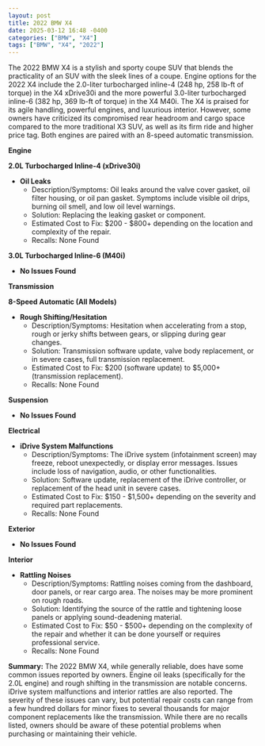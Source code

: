 ```yaml
---
layout: post
title: 2022 BMW X4
date: 2025-03-12 16:48 -0400
categories: ["BMW", "X4"]
tags: ["BMW", "X4", "2022"]
---
```

The 2022 BMW X4 is a stylish and sporty coupe SUV that blends the practicality of an SUV with the sleek lines of a coupe. Engine options for the 2022 X4 include the 2.0-liter turbocharged inline-4 (248 hp, 258 lb-ft of torque) in the X4 xDrive30i and the more powerful 3.0-liter turbocharged inline-6 (382 hp, 369 lb-ft of torque) in the X4 M40i. The X4 is praised for its agile handling, powerful engines, and luxurious interior. However, some owners have criticized its compromised rear headroom and cargo space compared to the more traditional X3 SUV, as well as its firm ride and higher price tag. Both engines are paired with an 8-speed automatic transmission.

**Engine**

**2.0L Turbocharged Inline-4 (xDrive30i)**

*   **Oil Leaks**
    *   Description/Symptoms: Oil leaks around the valve cover gasket, oil filter housing, or oil pan gasket. Symptoms include visible oil drips, burning oil smell, and low oil level warnings.
    *   Solution: Replacing the leaking gasket or component.
    *   Estimated Cost to Fix: $200 - $800+ depending on the location and complexity of the repair.
    * Recalls: None Found

**3.0L Turbocharged Inline-6 (M40i)**

*   **No Issues Found**

**Transmission**

**8-Speed Automatic (All Models)**

*   **Rough Shifting/Hesitation**
    *   Description/Symptoms: Hesitation when accelerating from a stop, rough or jerky shifts between gears, or slipping during gear changes.
    *   Solution: Transmission software update, valve body replacement, or in severe cases, full transmission replacement.
    *   Estimated Cost to Fix: $200 (software update) to $5,000+ (transmission replacement).
    * Recalls: None Found

**Suspension**

*   **No Issues Found**

**Electrical**

*   **iDrive System Malfunctions**
    *   Description/Symptoms: The iDrive system (infotainment screen) may freeze, reboot unexpectedly, or display error messages. Issues include loss of navigation, audio, or other functionalities.
    *   Solution: Software update, replacement of the iDrive controller, or replacement of the head unit in severe cases.
    *   Estimated Cost to Fix: $150 - $1,500+ depending on the severity and required part replacements.
    * Recalls: None Found

**Exterior**

*   **No Issues Found**

**Interior**

*   **Rattling Noises**
    *   Description/Symptoms: Rattling noises coming from the dashboard, door panels, or rear cargo area. The noises may be more prominent on rough roads.
    *   Solution: Identifying the source of the rattle and tightening loose panels or applying sound-deadening material.
    *   Estimated Cost to Fix: $50 - $500+ depending on the complexity of the repair and whether it can be done yourself or requires professional service.
    * Recalls: None Found

**Summary:** The 2022 BMW X4, while generally reliable, does have some common issues reported by owners. Engine oil leaks (specifically for the 2.0L engine) and rough shifting in the transmission are notable concerns. iDrive system malfunctions and interior rattles are also reported. The severity of these issues can vary, but potential repair costs can range from a few hundred dollars for minor fixes to several thousands for major component replacements like the transmission. While there are no recalls listed, owners should be aware of these potential problems when purchasing or maintaining their vehicle.

